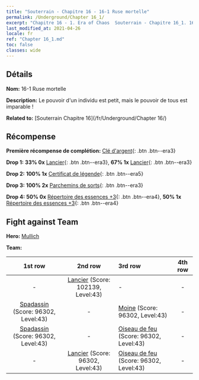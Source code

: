 ```yaml
---
title: "Souterrain - Chapitre 16 - 16-1 Ruse mortelle"
permalink: /Underground/Chapter 16_1/
excerpt: "Chapitre 16 - 1. Era of Chaos  Souterrain - Chapitre 16_1. 16-1 Ruse mortelle"
last_modified_at: 2021-04-26
locale: fr
ref: "Chapter 16_1.md"
toc: false
classes: wide
---
```


## Détails

 **Nom:** 16-1 Ruse mortelle

 **Description:** Le pouvoir d'un individu est petit, mais le pouvoir de tous est imparable !

 **Related to:** [Souterrain Chapitre 16](/fr/Underground/Chapter 16/)

## Récompense

 **Première récompense de complétion:** [Clé d'argent](/ItemsFR/con_693/){: .btn .btn--era3}

 **Drop 1:** **33% 0x** [Lancier](/ItemsFR/unt_190/){: .btn .btn--era3}, **67% 1x** [Lancier](/ItemsFR/unt_190/){: .btn .btn--era3}

 **Drop 2:** **100% 1x** [Certificat de légende](/ItemsFR/mat_67/){: .btn .btn--era5}

 **Drop 3:** **100% 2x** [Parchemins de sorts](/ItemsFR/con_694/){: .btn .btn--era3}

 **Drop 4:** **50% 0x** [Répertoire des essences +3](/ItemsFR/mat_60/){: .btn .btn--era4}, **50% 1x** [Répertoire des essences +3](/ItemsFR/mat_60/){: .btn .btn--era4}


## Fight against Team
 **Hero:** [Mullich](/fr/heroes/Mullich/)

 **Team:**


  | 1st row | 2nd row | 3rd row | 4th row |
  |:----:|:----:|:----|:----:|
  | - | [Lancier](/fr/units/Pikeman/) (Score: 102139, Level:43)  | - | - |
  | [Spadassin](/fr/units/Swordsman/) (Score: 96302, Level:43)  | - | [Moine](/fr/units/Monk/) (Score: 96302, Level:43)  | - |
  | [Spadassin](/fr/units/Swordsman/) (Score: 96302, Level:43)  | - | [Oiseau de feu](/fr/units/Firebird/) (Score: 96302, Level:43)  | - |
  | - | [Lancier](/fr/units/Pikeman/) (Score: 96302, Level:43)  | [Oiseau de feu](/fr/units/Firebird/) (Score: 96302, Level:43)  | - |


